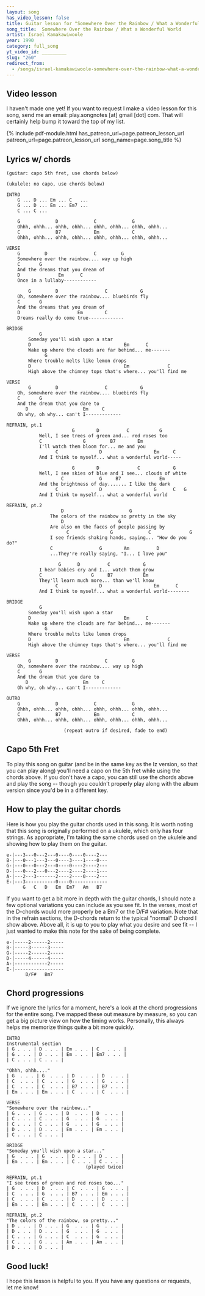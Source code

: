 ```yaml
---
layout: song
has_video_lesson: false
title: Guitar lesson for "Somewhere Over the Rainbow / What a Wonderful World" by Israel Kamakawiwoole
song_title:  Somewhere Over the Rainbow / What a Wonderful World
artist: Israel Kamakawiwoole
year: 1990
category: full_song
yt_video_id: _________
slug: "260"
redirect_from:
  - /songs/israel-kamakawiwoole-somewhere-over-the-rainbow-what-a-wonderful-world/
---
```


## Video lesson

I haven't made one yet! If you want to request I make a video lesson for this song, send me an email: play.songnotes [at] gmail [dot] com. That will certainly help bump it toward the top of my list.


{% include pdf-module.html has_patreon_url=page.patreon_lesson_url patreon_url=page.patreon_lesson_url song_name=page.song_title %}

## Lyrics w/ chords

    (guitar: capo 5th fret, use chords below)

    (ukulele: no capo, use chords below)

    INTRO
        G ... D ... Em ... C   ...
        G ... D ... Em ... Em7 ...
        C ... C ...

        G             D             C             G
        Ohhh, ohhh... ohhh, ohhh... ohhh, ohhh... ohhh, ohhh...
        C             B7            Em            C
        Ohhh, ohhh... ohhh, ohhh... ohhh, ohhh... ohhh, ohhh...

    VERSE
        G         D                 C         G
        Somewhere over the rainbow.... way up high
        C       G
        And the dreams that you dream of
        D              Em      C
        Once in a lullaby------------

            G         D                 C            G
        Oh, somewhere over the rainbow.... bluebirds fly
        C       G
        And the dreams that you dream of
        D                     Em        C
        Dreams really do come true-------------

    BRIDGE
                G
            Someday you'll wish upon a star
            D                                  Em      C
            Wake up where the clouds are far behind... me-------
                  G
            Where trouble melts like lemon drops
            D                                  Em              C
            High above the chimney tops that's where... you'll find me

    VERSE
            G         D                 C            G
        Oh, somewhere over the rainbow.... bluebirds fly
        C       G
        And the dream that you dare to
           D                    Em     C
        Oh why, oh why... can't I-------------

    REFRAIN, pt.1
                            G        D          C           G
                Well, I see trees of green and... red roses too
                C               G         B7        Em
                I'll watch them bloom for... me and you
                      C               D                   Em     C
                And I think to myself... what a wonderful world-----

                            G        D              C            G
                Well, I see skies of blue and I see... clouds of white
                        C             G     B7              Em
                And the brightness of day....... I like the dark
                      C               D                   G      C   G
                And I think to myself... what a wonderful world

    REFRAIN, pt.2
                        D                        G
                    The colors of the rainbow so pretty in the sky
                        D                    G
                    Are also on the faces of people passing by
                          C               G             C              G
                    I see friends shaking hands, saying... "How do you do?"
                    C                 G        Am          D
                    ...They're really saying, "I... I love you"

                       G      D          C            G
                I hear babies cry and I... watch them grow
                C                  G     B7           Em
                They'll learn much more... than we'll know
                      C               D                   Em      C
                And I think to myself... what a wonderful world--------

    BRIDGE
                G
            Someday you'll wish upon a star
            D                                  Em      C
            Wake up where the clouds are far behind... me-------
                  G
            Where trouble melts like lemon drops
            D                                  Em              C
            High above the chimney tops that's where... you'll find me

    VERSE
            G         D                 C         G
        Oh, somewhere over the rainbow.... way up high
        C       G
        And the dream that you dare to
           D                    Em     C
        Oh why, oh why... can't I-------------

    OUTRO
        G             D             C             G
        Ohhh, ohhh... ohhh, ohhh... ohhh, ohhh... ohhh, ohhh...
        C             B7            Em            C
        Ohhh, ohhh... ohhh, ohhh... ohhh, ohhh... ohhh, ohhh...

                         (repeat outro if desired, fade to end)

## Capo 5th Fret

To play this song on guitar (and be in the same key as the Iz version, so that you can play along) you'll need a capo on the 5th fret while using the chords above. If you don't have a capo, you can still use the chords above and play the song -- though you couldn't properly play along with the album version since you'd be in a different key.

## How to play the guitar chords

Here is how you play the guitar chords used in this song. It is worth noting that this song is originally performed on a ukulele, which only has four strings. As appropriate, I'm taking the same chords used on the ukulele and showing how to play them on the guitar.

    e-|---3---0---2---0----0----0----2---
    B-|---0---1---3---0----3----1----0---
    G-|---0---0---2---0----0----2----2---
    D-|---0---2---0---2----2----2----1---
    A-|---2---3-------2----2----0----2---
    E-|---3-----------0----0-------------
          G   C   D   Em  Em7   Am   B7

If you want to get a bit more in depth with the guitar chords, I should note a few optional variations you can include as you see fit. In the verses, most of the D-chords would more properly be a Bm7 or the D/F# variation. Note that in the refrain sections, the D-chords return to the typical "normal" D chord I show above. Above all, it is up to you to play what you desire and see fit -- I just wanted to make this note for the sake of being complete.

    e-|-----2------2-----
    B-|-----3------3-----
    G-|-----2------2-----
    D-|-----4------4-----
    A-|------------2-----
    E-|------------------
           D/F#   Bm7

## Chord progressions

If we ignore the lyrics for a moment, here's a look at the chord progressions for the entire song. I've mapped these out measure by measure, so you can get a big picture view on how the timing works. Personally, this always helps me memorize things quite a bit more quickly.

    INTRO
    Instrumental section
    | G . . . | D . . . | Em . . . | C   . . . |
    | G . . . | D . . . | Em . . . | Em7 . . . |
    | C . . . | C . . . |

    "Ohhh, ohhh...."
    | G  . . . | G  . . . | D  . . . | D  . . . |
    | C  . . . | C  . . . | G  . . . | G  . . . |
    | C  . . . | C  . . . | B7 . . . | B7 . . . |
    | Em . . . | Em . . . | C  . . . | C  . . . |

    VERSE
    "Somewhere over the rainbow..."
    | G . . . | G . . . | D  . . . | D  . . . |
    | C . . . | C . . . | G  . . . | G  . . . |
    | C . . . | C . . . | G  . . . | G  . . . |
    | D . . . | D . . . | Em . . . | Em . . . |
    | C . . . | C . . . |

    BRIDGE
    "Someday you'll wish upon a star..."
    | G  . . . | G  . . . | D . . . | D . . . |
    | Em . . . | Em . . . | C . . . | C . . . |
                                 (played twice)

    REFRAIN, pt.1
    "I see trees of green and red roses too..."
    | G  . . . | D  . . . | C  . . . | G  . . . |
    | C  . . . | G  . . . | B7 . . . | Em . . . |
    | C  . . . | C  . . . | D  . . . | D  . . . |
    | Em . . . | Em . . . | C  . . . | C  . . . |

    REFRAIN, pt.2
    "The colors of the rainbow, so pretty..."
    | D . . . | D . . . | G  . . . | G  . . . |
    | D . . . | D . . . | G  . . . | G  . . . |
    | C . . . | G . . . | C  . . . | G  . . . |
    | C . . . | G . . . | Am . . . | Am . . . |
    | D . . . | D . . . |

## Good luck!

I hope this lesson is helpful to you. If you have any questions or requests, let me know!
